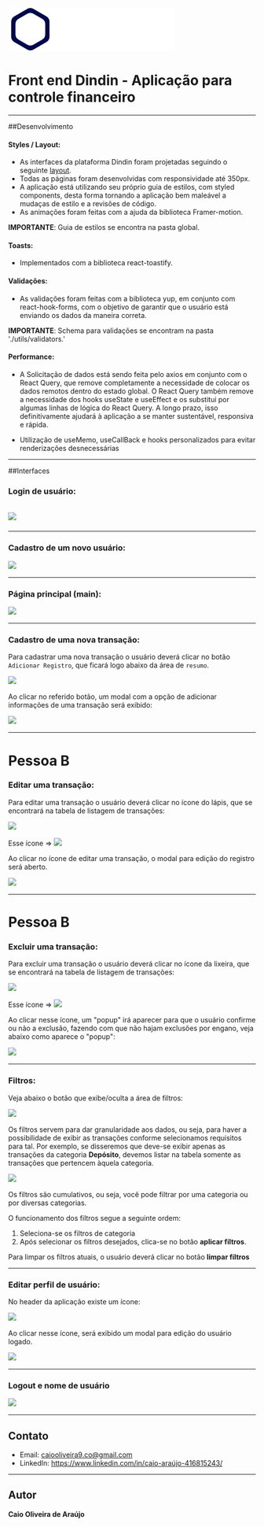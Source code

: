 ![Logo do projeto](https://github.com/CaioDev19/DinDin/blob/main/client/src/assets/images/logo.svg)

# Front end Dindin - Aplicação para controle financeiro

---

##Desenvolvimento

#### Styles / Layout:

- As interfaces da plataforma Dindin foram projetadas seguindo o seguinte [layout](https://www.figma.com/file/BwOAJkF8OeMON36TyFdhkj/DinDin-2.0?node-id=0%3A1).
- Todas as páginas foram desenvolvidas com responsividade até 350px.
- A aplicação está utilizando seu próprio guia de estilos, com styled components, desta forma tornando a aplicação bem maleável a mudaças de estilo e a revisões de código.
- As animações foram feitas com a ajuda da biblioteca Framer-motion.

**IMPORTANTE**: Guia de estilos se encontra na pasta global.

#### Toasts:

- Implementados com a biblioteca react-toastify.

#### Validações:

- As validações foram feitas com a biblioteca yup, em conjunto com react-hook-forms, com o objetivo de garantir que o usuário está enviando os dados da maneira correta.

**IMPORTANTE**: Schema para validações se encontram na pasta './utils/validators.'

#### Performance:

- A Solicitação de dados está sendo feita pelo axios em conjunto com o React Query, que remove completamente a necessidade de colocar os dados remotos dentro do estado global. O React Query também remove a necessidade dos hooks useState e useEffect e os substitui por algumas linhas de lógica do React Query. A longo prazo, isso definitivamente ajudará à aplicação a se manter sustentável, responsiva e rápida.

- Utilização de useMemo, useCallBack e hooks personalizados para evitar renderizações desnecessárias

---

##Interfaces

### Login de usuário:

## ![](https://i.imgur.com/vvnluj6.png)

---

### Cadastro de um novo usuário:

![](https://i.imgur.com/BZNNvti.png)

---

### Página principal (main):

![](https://i.imgur.com/SYm8uuY.png)

---

### Cadastro de uma nova transação:

Para cadastrar uma nova transação o usuário deverá clicar no botão `Adicionar Registro`, que ficará logo abaixo da área de `resumo`.

![](https://i.imgur.com/10q85lh.png)

Ao clicar no referido botão, um modal com a opção de adicionar informações de uma transação será exibido:

![](https://i.imgur.com/qMegn2n.png)

---

# Pessoa B

### Editar uma transação:

Para editar uma transação o usuário deverá clicar no ícone do lápis, que se encontrará na tabela de listagem de transações:

![](https://i.imgur.com/crhos7x.png)

Esse ícone => ![](https://i.imgur.com/iFD6G3k.png)

Ao clicar no ícone de editar uma transação, o modal para edição do registro será aberto.

![](https://i.imgur.com/UGQ9uda.png)

---

# Pessoa B

### Excluir uma transação:

Para excluir uma transação o usuário deverá clicar no ícone da lixeira, que se encontrará na tabela de listagem de transações:

![](https://i.imgur.com/crhos7x.png)

Esse ícone => ![](https://i.imgur.com/X6GB3kh.png)

Ao clicar nesse ícone, um "popup" irá aparecer para que o usuário confirme ou não a exclusão, fazendo com que não hajam exclusões por engano, veja abaixo como aparece o "popup":

![](https://i.imgur.com/Ohhk1lhm.png)

---

### Filtros:

Veja abaixo o botão que exibe/oculta a área de filtros:

![](https://i.imgur.com/GCsalqk.png)

Os filtros servem para dar granularidade aos dados, ou seja, para haver a possibilidade de exibir as transações conforme selecionamos requisitos para tal. Por exemplo, se disseremos que deve-se exibir apenas as transações da categoria **Depósito**, devemos listar na tabela somente as transações que pertencem àquela categoria.

![](https://i.imgur.com/YzXbttF.png)

Os filtros são cumulativos, ou seja, você pode filtrar por uma categoria ou por diversas categorias.

O funcionamento dos filtros segue a seguinte ordem:

1. Seleciona-se os filtros de categoria
2. Após selecionar os filtros desejados, clica-se no botão **aplicar filtros**.

Para limpar os filtros atuais, o usuário deverá clicar no botão **limpar filtros**

---

### Editar perfil de usuário:

No header da aplicação existe um ícone:

![](https://i.imgur.com/q6MS5wi.png)

Ao clicar nesse ícone, será exibido um modal para edição do usuário logado.

![](https://i.imgur.com/aWx7T9C.png)

---

### Logout e nome de usuário

![](https://i.imgur.com/Njzp33e.png)

---

## Contato

- Email: caiooliveira9.co@gmail.com
- LinkedIn: https://www.linkedin.com/in/caio-araújo-416815243/

---

## Autor

**Caio Oliveira de Araújo**

##
